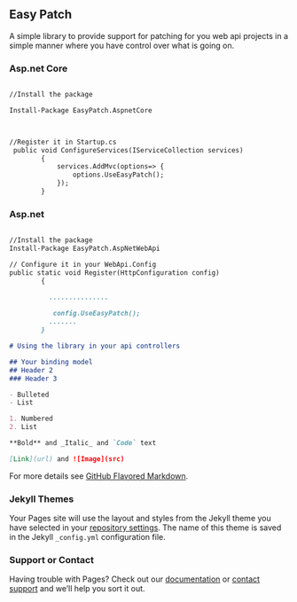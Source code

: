 ## Easy Patch

A simple library to provide support for patching for you web api projects in a simple manner where you have control over what is going on.

### Asp.net Core

```markdown

//Install the package

Install-Package EasyPatch.AspnetCore



//Register it in Startup.cs
 public void ConfigureServices(IServiceCollection services)
        {
            services.AddMvc(options=> {
                options.UseEasyPatch();
            });
        }  

````



### Asp.net

```markdown

//Install the package
Install-Package EasyPatch.AspNetWebApi

// Configure it in your WebApi.Config
public static void Register(HttpConfiguration config)
        {

          ...............
           
           config.UseEasyPatch();
          .......
        }
```

```markdown
# Using the library in your api controllers

## Your binding model
## Header 2
### Header 3

- Bulleted
- List

1. Numbered
2. List

**Bold** and _Italic_ and `Code` text

[Link](url) and ![Image](src)
```

For more details see [GitHub Flavored Markdown](https://guides.github.com/features/mastering-markdown/).

### Jekyll Themes

Your Pages site will use the layout and styles from the Jekyll theme you have selected in your [repository settings](https://github.com/nertilpoci/EasyPatch/settings). The name of this theme is saved in the Jekyll `_config.yml` configuration file.

### Support or Contact

Having trouble with Pages? Check out our [documentation](https://help.github.com/categories/github-pages-basics/) or [contact support](https://github.com/contact) and we’ll help you sort it out.
